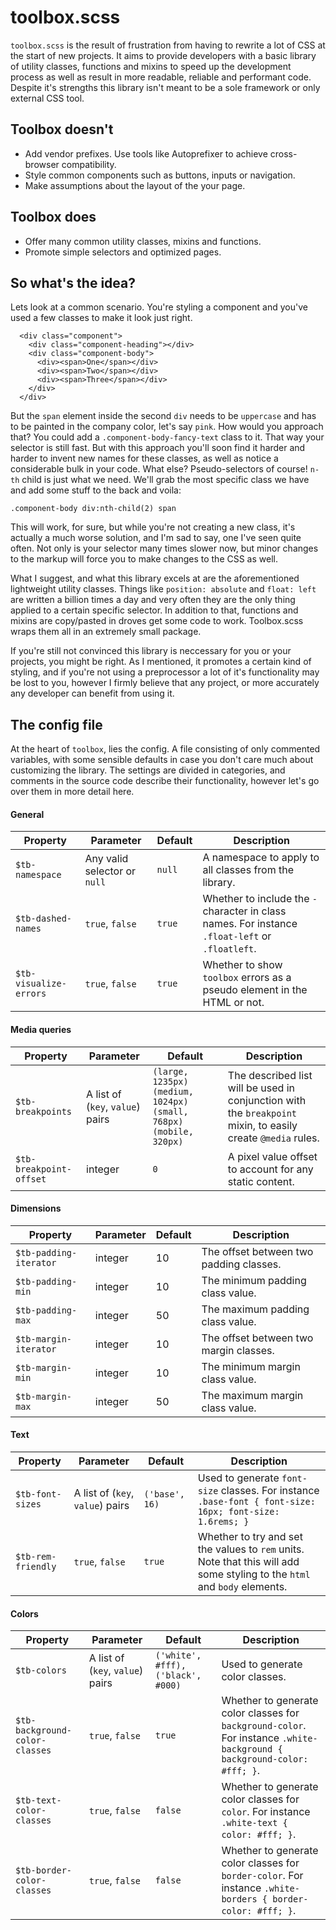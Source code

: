 # toolbox.scss

`toolbox.scss` is the result of frustration from having to rewrite a lot of CSS at
the start of new projects. It aims to provide developers with a basic library of
utility classes, functions and mixins to speed up the development process as well
as result in more readable, reliable and performant code. Despite it's strengths
this library isn't meant to be a sole framework or only external CSS tool.

## Toolbox doesn't

- Add vendor prefixes. Use tools like Autoprefixer to achieve cross-browser compatibility.
- Style common components such as buttons, inputs or navigation.
- Make assumptions about the layout of the your page.

## Toolbox does

- Offer many common utility classes, mixins and functions.
- Promote simple selectors and optimized pages.

## So what's the idea?

Lets look at a common scenario. You're styling a component and you've used a few
classes to make it look just right.

```
  <div class="component">
    <div class="component-heading"></div>
    <div class="component-body">
      <div><span>One</span></div>
      <div><span>Two</span></div>
      <div><span>Three</span></div>
    </div>
  </div>
```
But the `span` element inside the second `div` needs to be `uppercase` and has to
be painted in the company color, let's say `pink`. How would you approach that?
You could add a `.component-body-fancy-text` class to it. That way your selector is still fast.
But with this approach you'll soon find it harder and harder to invent new names for
these classes, as well as notice a considerable bulk in your code. What else?
Pseudo-selectors of course! `n-th` child is just what we need. We'll grab the most
specific class we have and add some stuff to the back and voila:

`.component-body div:nth-child(2) span`

This will work, for sure, but while you're not creating a new class, it's actually
a much worse solution, and I'm sad to say, one I've seen quite often. Not only
is your selector many times slower now, but minor changes to the markup will force
you to make changes to the CSS as well.

What I suggest, and what this library excels at are the aforementioned lightweight
utility classes. Things like `position: absolute` and `float: left` are written a
billion times a day and very often they are the only thing applied to a certain
specific selector. In addition to that, functions and mixins are copy/pasted in
droves get some code to work. Toolbox.scss wraps them all in an extremely small
package.

If you're still not convinced this library is neccessary for you or your projects,
you might be right. As I mentioned, it promotes a certain kind of styling, and
if you're not using a preprocessor a lot of it's functionality may be lost to you,
however I firmly believe that any project, or more accurately any developer can benefit
from using it.

## The config file

At the heart of `toolbox`, lies the config. A file consisting of only commented variables,
with some sensible defaults in case you don't care much about customizing the library.
The settings are divided in categories, and comments in the source code describe
their functionality, however let's go over them in more detail here.

#### **General**

**Property** | **Parameter** | **Default** | **Description**
--- | --- | --- | ---
`$tb-namespace` | Any valid selector or `null` | `null` | A namespace to apply to all classes from the library.
`$tb-dashed-names` | `true`, `false` |  `true` | Whether to include the `-` character in class names. For instance `.float-left` or `.floatleft`.
`$tb-visualize-errors` | `true`, `false` | `true` | Whether to show `toolbox` errors as a pseudo element in the HTML or not.

#### **Media queries**

**Property** | **Parameter** | **Default** | **Description**
--- | --- | --- | ---
`$tb-breakpoints` | A list of (`key`, `value`) pairs | `(large, 1235px) (medium, 1024px) (small, 768px) (mobile, 320px)` | The described list will be used in conjunction with the `breakpoint` mixin, to easily create `@media` rules.
`$tb-breakpoint-offset` | integer |  `0` | A pixel value offset to account for any static content.

#### **Dimensions**

**Property** | **Parameter** | **Default** | **Description**
--- | --- | --- | ---
`$tb-padding-iterator` | integer | 10 | The offset between two padding classes.
`$tb-padding-min` | integer | 10 | The minimum padding class value.
`$tb-padding-max` | integer | 50 | The maximum padding class value.
`$tb-margin-iterator` | integer | 10 | The offset between two margin classes.
`$tb-margin-min` | integer | 10 | The minimum margin class value.
`$tb-margin-max` | integer | 50 | The maximum margin class value.

#### **Text**

**Property** | **Parameter** | **Default** | **Description**
--- | --- | --- | ---
`$tb-font-sizes` | A list of (`key`, `value`) pairs | `('base', 16)` | Used to generate `font-size` classes. For instance `.base-font { font-size: 16px; font-size: 1.6rems; }`
`$tb-rem-friendly` | `true`, `false` | `true` | Whether to try and set the values to `rem` units. Note that this will add some styling to the `html` and `body` elements.

#### **Colors**

**Property** | **Parameter** | **Default** | **Description**
--- | --- | --- | ---
`$tb-colors` | A list of (`key`, `value`) pairs | `('white', #fff), ('black', #000)` | Used to generate color classes.
`$tb-background-color-classes` | `true`, `false` | `true` | Whether to generate color classes for `background-color`. For instance `.white-background { background-color: #fff; }`.
`$tb-text-color-classes` | `true`, `false` | `false` | Whether to generate color classes for `color`. For instance `.white-text { color: #fff; }`.
`$tb-border-color-classes` | `true`, `false` | `false` | Whether to generate color classes for `border-color`. For instance `.white-borders { border-color: #fff; }`.
